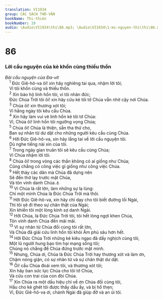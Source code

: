 ```yaml
---
translation: VI1934
group: CÁC SÁCH THƠ-VĂN
bookName: Thi-thiên 
bookNumber: 19
audio: \Audio\VI1934\thi\86.mp3; \Audio\VI1934\1-ms-nguyen-thi\thi\86.mp3
---
```


<div class="title"><h1>86</h1><h3>Lời cầu nguyện của kẻ khốn cùng thiếu thốn</h3><i>Bài cầu nguyện của Đa-vít</i></div>
<span class="verse thi_86_1"> <sup>1</sup> Đức Giê-hô-va ôi! xin hãy nghiêng tai qua, nhậm lời tôi; <br/> Vì tôi khốn cùng và thiếu thốn. <br/></span>
<span class="verse thi_86_2"> <sup>2</sup> Xin bảo hộ linh hồn tôi, vì tôi nhân đức; <br/> Đức Chúa Trời tôi ôi! xin hãy cứu kẻ tôi tớ Chúa vẫn nhờ cậy nơi Chúa. <br/></span>
<span class="verse thi_86_3"> <sup>3</sup> Chúa ôi! xin thương xót tôi; <br/> Vì hằng ngày tôi kêu cầu Chúa. <br/></span>
<span class="verse thi_86_4"> <sup>4</sup> Xin hãy làm vui vẻ linh hồn kẻ tôi tớ Chúa: <br/> Vì, Chúa ôi! linh hồn tôi ngưỡng vọng Chúa; <br/></span>
<span class="verse thi_86_5"> <sup>5</sup> Chúa ôi! Chúa là thiện, sẵn tha thứ cho, <br/> Ban sự nhân từ dư dật cho những người kêu cầu cùng Chúa. <br/></span>
<span class="verse thi_86_6"> <sup>6</sup> Hỡi Đức Giê-hô-va, xin hãy lắng tai về lời cầu nguyện tôi. <br/> Dủ nghe tiếng nài xin của tôi. <br/></span>
<span class="verse thi_86_7"> <sup>7</sup> Trong ngày gian truân tôi sẽ kêu cầu cùng Chúa; <br/> Vì Chúa nhậm lời tôi. <br/></span>
<span class="verse thi_86_8"> <sup>8</sup> Chúa ôi! trong vòng các thần không có ai giống như Chúa; <br/> Cũng chẳng có công việc gì giống như công việc Chúa. <br/></span>
<span class="verse thi_86_9"> <sup>9</sup> Hết thảy các dân mà Chúa đã dựng nên <br/> Sẽ đến thờ lạy trước mặt Chúa, <br/> Và tôn vinh danh Chúa.<a data-toggle="tooltip" data-placement="bottom" title="Kh 15:4">⚓</a><br/></span>
<span class="verse thi_86_10"> <sup>10</sup> Vì Chúa là rất lớn, làm những sự lạ lùng: <br/> Chỉ một mình Chúa là Đức Chúa Trời mà thôi. <br/></span>
<span class="verse thi_86_11"> <sup>11</sup> Hỡi Đức Giê-hô-va, xin hãy chỉ dạy cho tôi biết đường lối Ngài, <br/> Thì tôi sẽ đi theo sự chân thật của Ngài; <br/> Xin khiến tôi một lòng kính sợ danh Ngài. <br/></span>
<span class="verse thi_86_12"> <sup>12</sup> Hỡi Chúa, là Đức Chúa Trời tôi, tôi hết lòng ngợi khen Chúa, <br/> Tôn vinh danh Chúa đến mãi mãi. <br/></span>
<span class="verse thi_86_13"> <sup>13</sup> Vì sự nhân từ Chúa đối cùng tôi rất lớn, <br/> Và Chúa đã giải cứu linh hồn tôi khỏi Âm phủ sâu hơn hết. <br/></span>
<span class="verse thi_86_14"> <sup>14</sup> Hỡi Đức Chúa Trời những kẻ kiêu ngạo đã dấy nghịch cùng tôi, <br/> Một lũ người hung bạo tìm hại mạng sống tôi; <br/> Chúng nó chẳng để Chúa đứng trước mặt mình. <br/></span>
<span class="verse thi_86_15"> <sup>15</sup> Nhưng, Chúa ơi, Chúa là Đức Chúa Trời hay thương xót và làm ơn, <br/> Chậm nóng giận, có sự nhân từ và sự chân thật dư dật. <br/></span>
<span class="verse thi_86_16"> <sup>16</sup> Ôi! cầu Chúa đoái xem tôi, và thương xót tôi; <br/> Xin hãy ban sức lực Chúa cho tôi tớ Chúa, <br/> Và cứu con trai của con đòi Chúa. <br/></span>
<span class="verse thi_86_17"> <sup>17</sup> Xin Chúa ra một dấu hiệu chỉ về ơn Chúa đối cùng tôi, <br/> Hầu cho kẻ ghét tôi được thấy dấu ấy, và bị hổ thẹn; <br/> Vì, Đức Giê-hô-va ơi, chánh Ngài đã giúp đỡ và an ủi tôi. <br/></span>
